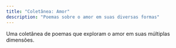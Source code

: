 ```yaml
---
title: "Coletânea: Amor"
description: "Poemas sobre o amor em suas diversas formas"
---
```


Uma coletânea de poemas que exploram o amor em suas múltiplas dimensões.